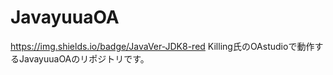 # JavayuuaOA
https://img.shields.io/badge/JavaVer-JDK8-red
Killing氏のOAstudioで動作するJavayuuaOAのリポジトリです。
